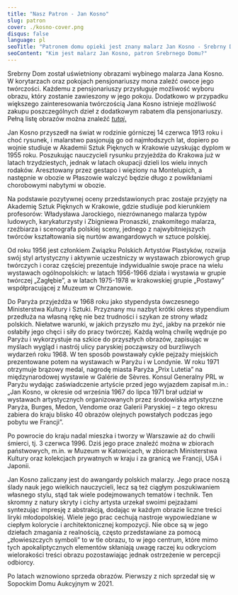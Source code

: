 ```yaml
---
title: "Nasz Patron - Jan Kosno"
slug: patron
cover: ./kosno-cover.png
disqus: false
language: pl
seoTitle: "Patronem domu opieki jest znany malarz Jan Kosno - Srebrny Dom"
seoContent: "Kim jest malarz Jan Kosno, patron Srebrnego Domu?"
---
```

Srebrny Dom został uświetniony obrazami wybinego malarza Jana Kosno. W korytarzach oraz pokojach pensjonariuszy mona zaleźć owoce jego twórczości. Każdemu z pensjonariuszy przysługuje możliwość wyboru obrazu, który zostanie zawieszony w jego pokoju. Dodatkowo w przypadku większego zainteresowania twórczością Jana Kosno istnieje możliwość zakupu poszczególnych dzieł z dodatkowym rabatem dla pensjonariuszy. Pełną listę obrazów można znaleźć [*tutaj*.](https://www.dropbox.com/sh/khjy701309n5c17/AABGZZK1e6m_NYNO_W4-Km2ba?dl=0)

Jan Kosno przyszedł na świat w rodzinie górniczej 14 czerwca 1913 roku i choć rysunek, i malarstwo pasjonują go od najmłodszych lat, dopiero po wojnie studiuje w Akademii Sztuk Pięknych w Krakowie uzyskując dyplom w 1955 roku. Poszukując nauczycieli rysunku przyjeżdża do Krakowa już w latach trzydziestych, jednak w latach okupacji  dzieli los wielu innych rodaków. Aresztowany przez gestapo i więziony na Montelupich, a następnie w obozie w Płaszowie walczyć  będzie długo z powikłaniami chorobowymi nabytymi w obozie.

Na podstawie pozytywnej oceny przedstawionych prac zostaje przyjęty na Akademię Sztuk Pięknych w Krakowie, gdzie studiuje pod kierunkiem profesorów: Władysława Jarockiego, niezrównanego malarza typów ludowych, karykaturzysty i Zbigniewa Pronaszki, znakomitego malarza, rzeźbiarza i scenografa polskiej sceny, jednego z najwybitniejszych twórców kształtowania się nurtów awangardowych w sztuce polskiej.

Od roku 1956 jest członkiem Związku Polskich Artystów Plastyków, rozwija swój styl artystyczny i aktywnie uczestniczy w wystawach zbiorowych grup twórczych i coraz częściej prezentuje indywidualnie swoje prace na wielu wystawach ogólnopolskich: w latach 1956-1966 działa i wystawia w grupie twórczej „Zagłębie”, a w latach 1975-1978 w krakowskiej grupie „Postawy” współpracującej z Muzeum w Chrzanowie.

Do Paryża przyjeżdża w 1968 roku jako stypendysta ówczesnego Ministerstwa Kultury i Sztuki. Przyznany mu nazbyt krótki okres stypendium przedłuża na własną rękę nie bez trudności i szykan ze strony władz polskich. Niełatwe warunki, w jakich przyszło mu żyć, jakby na przekór nie osłabiły jego chęci i siły do pracy twórczej. Każdą wolną chwilę wędruje po Paryżu i wykorzystuje na szkice do przyszłych obrazów, zapisując w myślach wygląd i nastrój ulicy paryskiej począwszy od burzliwych wydarzeń roku 1968. W ten sposób powstawały cykle pejzaży miejskich prezentowane potem na wystawach w Paryżu i w Londynie. W roku 1971 otrzymuje brązowy medal, nagrodę miasta Paryża „Prix Lutetia” na międzynarodowej wystawie w Galérie de Sèvres. Konsul Generalny PRL w Paryżu wydając zaświadczenie artyście przed jego wyjazdem zapisał m.in.: „Jan Kosno, w okresie od września 1967 do lipca 1971 brał udział w wystawach artystycznych organizowanych przez środowiska artystyczne Paryża, Burges, Medon, Vendome oraz Galerii Paryskiej – z tego okresu zabiera do kraju blisko 40 obrazów olejnych powstałych podczas jego pobytu we Francji”.

Po powrocie do kraju nadal mieszka i tworzy w Warszawie aż do chwili śmierci, tj. 3 czerwca 1996. Dziś jego prace znaleźć można w zbiorach państwowych, m.in. w Muzeum w Katowicach, w zbiorach Ministerstwa Kultury oraz kolekcjach prywatnych w kraju i za granicą we Francji, USA i Japonii.

Jan Kosno zaliczany jest do awangardy polskich malarzy. Jego prace noszą ślady nauk jego wielkich nauczycieli, lecz są też ciągłym poszukiwaniem własnego stylu, stąd tak wiele podejmowanych tematów i technik. Ten skromny z natury skryty i cichy artysta urzekał swoimi pejzażami syntezując impresję z abstrakcją, dodając w każdym obrazie liczne treści liryki młodopolskiej. Wiele jego prac cechują nastroje wypowiedziane w ciepłym kolorycie i architektonicznej kompozycji. Nie obce są w jego dziełach zmagania z realnością, często przedstawiane za pomocą „złowieszczych symboli” to w tle obrazu, to w jego centrum, które mimo tych apokaliptycznych elementów skłaniają uwagę raczej ku odkryciom wielorakości treści obrazu pozostawiając jednak ostrzeżenie w percepcji odbiorcy.

Po latach wznowiono sprzeda obrazów. Pierwszy z nich sprzedał się w Sopockim Domu Aukcyjnym w 2021.